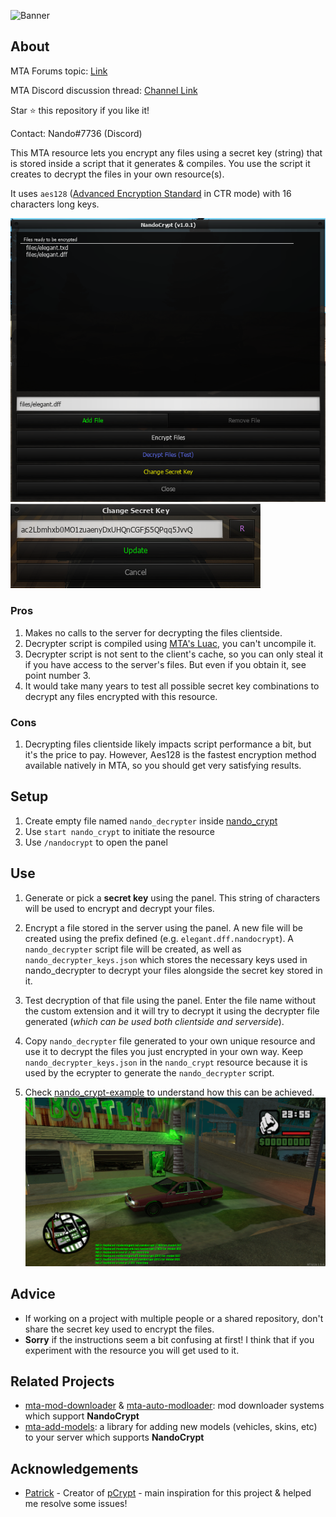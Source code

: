 ![Banner](https://i.imgur.com/sa2J4DN.png)

## About

MTA Forums topic: [Link](https://forum.mtasa.com/topic/134836-rel-nandocrypt-file-encryption-resource/)

MTA Discord discussion thread: [Channel Link](https://discord.com/channels/278474088903606273/955219814358597642/955220504422273095)

Star ⭐ this repository if you like it!

Contact: Nando#7736 (Discord)

This MTA resource lets you encrypt any files using a secret key (string) that is stored inside a script that it generates & compiles. You use the script it creates to decrypt the files in your own resource(s).

It uses `aes128` ([Advanced Encryption Standard](https://en.wikipedia.org/wiki/Advanced_Encryption_Standard) in CTR mode) with 16 characters long keys.

![1](.github/1.png)
![2](.github/2.png)

### Pros

1. Makes no calls to the server for decrypting the files clientside.
2. Decrypter script is compiled using [MTA's Luac](https://forum.mtasa.com/topic/67224-luacmtasacom-and-us/), you can't uncompile it.
3. Decrypter script is not sent to the client's cache, so you can only steal it if you have access to the server's files. But even if you obtain it, see point number 3.
4. It would take many years to test all possible secret key combinations to decrypt any files encrypted with this resource.

### Cons

1. Decrypting files clientside likely impacts script performance a bit, but it's the price to pay. However, Aes128 is the fastest encryption method available natively in MTA, so you should get very satisfying results.

## Setup

1. Create empty file named `nando_decrypter` inside [nando_crypt](/nando_crypt)
2. Use `start nando_crypt` to initiate the resource
3. Use `/nandocrypt` to open the panel

## Use

1. Generate or pick a **secret key** using the panel.
This string of characters will be used to encrypt and decrypt your files.

2. Encrypt a file stored in the server using the panel.
A new file will be created using the prefix defined (e.g. `elegant.dff.nandocrypt`).
A `nando_decrypter` script file will be created, as well as `nando_decrypter_keys.json` which stores the necessary keys used in nando_decrypter to decrypt your files alongside the secret key stored in it.

3. Test decryption of that file using the panel.
Enter the file name without the custom extension and it will try to decrypt it using the decrypter file generated (*which can be used both clientside and serverside*).

4. Copy `nando_decrypter` file generated to your own unique resource and use it to decrypt the files you just encrypted in your own way.
Keep `nando_decrypter_keys.json` in the `nando_crypt` resource because it is used by the ecrypter to generate the `nando_decrypter` script.

5. Check [nando_crypt-example](/nando_crypt-example) to understand how this can be achieved.
![example_demo](/nando_crypt-example/demo.png)

## Advice

- If working on a project with multiple people or a shared repository, don't share the secret key used to encrypt the files.
- **Sorry** if the instructions seem a bit confusing at first! I think that if you experiment with the resource you will get used to it.

## Related Projects

- [mta-mod-downloader](https://github.com/Fernando-A-Rocha/mta-mod-downloader#readme) & [mta-auto-modloader](https://github.com/Fernando-A-Rocha/mta-auto-modloader#readme): mod downloader systems which support **NandoCrypt**
- [mta-add-models](https://github.com/Fernando-A-Rocha/mta-add-models#readme): a library for adding new models (vehicles, skins, etc) to your server which supports **NandoCrypt**

## Acknowledgements

- [Patrick](https://forum.mtasa.com/profile/43688-patrick/) - Creator of [pCrypt](https://mtaclub.eu/pcrypt) - main inspiration for this project & helped me resolve some issues!
